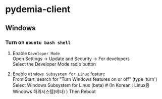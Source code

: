 # pydemia-client

## Windows

### Turn on `ubuntu bash shell`

1. Enable `Developer Mode`  
Open Settings -> Update and Security -> For developers  
Select the Developer Mode radio button  

2. Enable `Windows Subsystem for Linux` feature  
From Start, search for "Turn Windows features on or off" (type 'turn')  
Select Windows Subsystem for Linux (beta)  # (In Korean : Linux용 Windows 하위시스템(베타) )
Then Reboot


